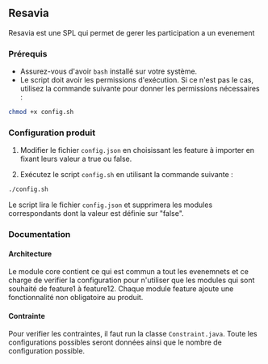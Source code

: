 ## Resavia

Resavia est une SPL qui permet de gerer les participation a un evenement

### Prérequis

- Assurez-vous d'avoir `bash` installé sur votre système.
- Le script doit avoir les permissions d'exécution. Si ce n'est pas le cas, utilisez la commande suivante pour donner les permissions nécessaires :

```bash
chmod +x config.sh
```

### Configuration produit

1. Modifier le fichier `config.json` en choisissant les feature à importer en fixant leurs valeur a true ou false. 

2. Exécutez le script `config.sh` en utilisant la commande suivante :

```bash
./config.sh
```

Le script lira le fichier `config.json` et supprimera les modules correspondants dont la valeur est définie sur "false".

### Documentation

#### Architecture

Le module core contient ce qui est commun a tout les evenemnets et ce charge de verifier la configuration pour n'utiliser que les modules qui sont souhaité de feature1 à feature12. Chaque module feature ajoute une fonctionnalité non obligatoire au produit.

#### Contrainte

Pour verifier les contraintes, il faut run la classe `Constraint.java`. Toute les configurations possibles seront données ainsi que le nombre de configuration possible.
